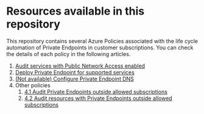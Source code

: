 # Resources available in this repository

This repository contains several Azure Policies associated with the life cycle automation of Private Endpoints in customer subscriptions. You can check the details of each policy in the following articles.

1. [Audit services with Public Network Access enabled](docs/1.%20Audit%20Public%20Network%20Access%20Property.md)
2. [Deploy Private Endpoint for supported services](docs/2.%20Deploy%20Private%20Endpoint%20if%20not%20exists.md)
3. [(Not available) Configure Private Endpoint DNS](docs/3.%20Configure%20Private%20Endpoint%20DNS.md)
4. Other policies
    1. [4.1 Audit Private Endpoints outside allowed subscriptions](docs/4.1%20Audit%20Private%20Endpoints%20outside%20allowed%20subscriptions.md)
    2. [4.2 Audit resources with Private Endpoints outside allowed subscriptions](docs/4.2%20Audit%20resources%20with%20Private%20Endpoints%20outside%20allowed%20subscriptions.md)

